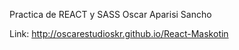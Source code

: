 
Practica de REACT y SASS
Oscar Aparisi Sancho

Link: http://oscarestudioskr.github.io/React-Maskotin
